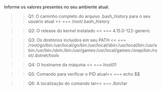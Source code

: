 Informe os valores presentes no seu ambiente atual.


>>Q1: O caminho completo do arquivo .bash_history para o seu usuário atual <<
=~= /root/.bash_history

>>Q2: O release do kernel instalado <<
=== 4.15.0-122-generic

>>Q3: Os diretórios incluídos em seu PATH <<
=== /root/go/bin:/usr/local/go/bin:/usr/local/sbin:/usr/local/bin:/usr/sbin:/usr/bin:/sbin:/bin:/usr/games:/usr/local/games:/snap/bin:/root/.dotnet/tools

>>Q4: O hostname da máquina <<
=~= host01

>>Q5: Comando para verificar o PID atual<<
=~= echo $$

>>Q6: A localização do comando tar<<
=~= /bin/tar

